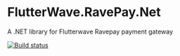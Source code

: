 # FlutterWave.RavePay.Net
A .NET library for Flutterwave Ravepay payment gateway

[![Build status](https://ci.appveyor.com/api/projects/status/yucwggjvtk3s8p9c/branch/master?svg=true)](https://ci.appveyor.com/project/okezieokpara/flutterwave-ravepay-net/branch/master)